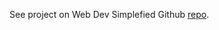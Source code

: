 See project on Web Dev Simplefied Github [repo](https://github.com/WebDevSimplified/JavaScript-Piano).